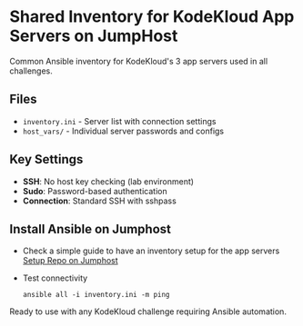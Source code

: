 # Shared Inventory for KodeKloud App Servers on JumpHost
Common Ansible inventory for KodeKloud's 3 app servers used in all challenges.

## Files

- `inventory.ini` - Server list with connection settings
- `host_vars/` - Individual server passwords and configs

## Key Settings

- **SSH**: No host key checking (lab environment)
- **Sudo**: Password-based authentication
- **Connection**: Standard SSH with sshpass

## Install Ansible on Jumphost
- Check a simple guide to have an inventory setup for the app servers
   [Setup Repo on Jumphost](../README.md)

- Test connectivity
    ```
    ansible all -i inventory.ini -m ping
    ```


Ready to use with any KodeKloud challenge requiring Ansible automation.